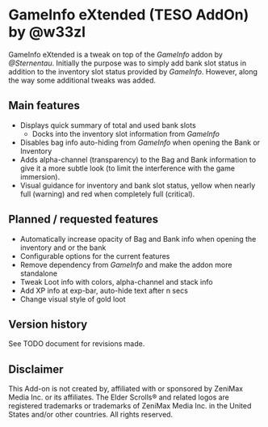 # GameInfo eXtended (TESO AddOn) by @w33zl

GameInfo eXtended is a tweak on top of the _GameInfo_ addon by _@Sternentau_. Initially the purpose was to simply add bank slot status in addition to the inventory slot status provided by _GameInfo_. However, along the way some additional tweaks was added.

## Main features
- Displays quick summary of total and used bank slots
    + Docks into the inventory slot information from _GameInfo_
- Disables bag info auto-hiding from _GameInfo_ when opening the Bank or Inventory
- Adds alpha-channel (transparency) to the Bag and Bank information to give it a more subtle look (to limit the interference with the game immersion).
- Visual guidance for inventory and bank slot status, yellow when nearly full (warning) and red when completely full (critical).

## Planned / requested features
- Automatically increase opacity of Bag and Bank info when opening the inventory and or the bank
- Configurable options for the current features
- Remove dependency from _GameInfo_ and make the addon more standalone
- Tweak Loot info with colors, alpha-channel and stack info
- Add XP info at exp-bar, auto-hide text after n secs
- Change visual style of gold loot

## Version history
See TODO document for revisions made.

## Disclaimer
This Add-on is not created by, affiliated with or sponsored by ZeniMax Media Inc. or its affiliates. The Elder Scrolls® and related logos are registered trademarks or trademarks of ZeniMax Media Inc. in the United States and/or other countries. All rights reserved.


